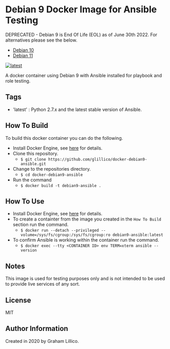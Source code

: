 # Debian 9 Docker Image for Ansible Testing

DEPRECATED - Debian 9 is End Of Life (EOL) as of June 30th 2022. For alternatives please see the below.

  - [Debian 10](https://github.com/glillico/docker-debian10-ansible)
  - [Debian 11](https://github.com/glillico/docker-debian11-ansible)

[![latest](https://github.com/glillico/docker-debian9-ansible/workflows/latest/badge.svg)](https://github.com/glillico/docker-debian9-ansible/actions?query=workflow%3Alatest)

A docker container using Debian 9 with Ansible installed for playbook and role testing.

## Tags

  - 'latest'  : Python 2.7.x and the latest stable version of Ansible.

## How To Build

To build this docker container you can do the following.

  - Install Docker Engine, see [here](https://docs.docker.com/engine/install/) for details.
  - Clone this repository.
    - `$ git clone https://github.com/glillico/docker-debian9-ansible.git`
  - Change to the repositories directory.
    - `$ cd docker-debian9-ansible`
  - Run the command
    - `$ docker build -t debian9-ansible .`

## How To Use

  - Install Docker Engine, see [here](https://docs.docker.com/engine/install/) for details.
  - To create a containter from the image you created in the `How To Build` section run the command.
    - `$ docker run --detach --privileged --volume=/sys/fs/cgroup:/sys/fs/cgroup:ro debian9-ansible:latest`
  - To confirm Ansible is working within the container run the command.
    - `$ docker exec --tty <CONTAINER ID> env TERM=xterm ansible --version`

## Notes

This image is used for testing purposes only and is not intended to be used to provide live services of any sort.

## License

MIT

## Author Information

Created in 2020 by Graham Lillico.
